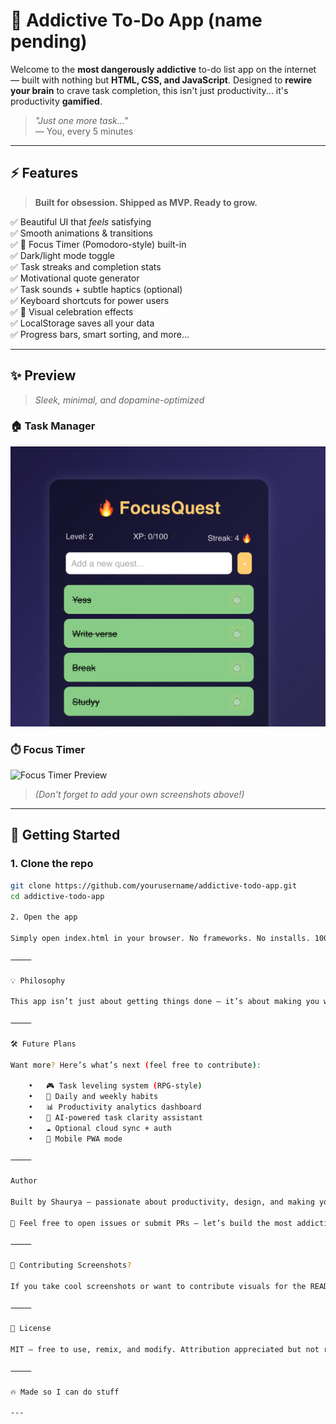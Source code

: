 
# 🧠 Addictive To-Do App (name pending)

Welcome to the **most dangerously addictive** to-do list app on the internet — built with nothing but **HTML, CSS, and JavaScript**. Designed to **rewire your brain** to crave task completion, this isn't just productivity... it's productivity **gamified**.

> _"Just one more task..."_  
> — You, every 5 minutes

---

## ⚡️ Features

> **Built for obsession. Shipped as MVP. Ready to grow.**

✅ Beautiful UI that *feels* satisfying  
✅ Smooth animations & transitions  
✅ 🎯 Focus Timer (Pomodoro-style) built-in  
✅ Dark/light mode toggle  
✅ Task streaks and completion stats  
✅ Motivational quote generator  
✅ Task sounds + subtle haptics (optional)  
✅ Keyboard shortcuts for power users  
✅ 🎉 Visual celebration effects  
✅ LocalStorage saves all your data  
✅ Progress bars, smart sorting, and more...

---

## ✨ Preview

> _Sleek, minimal, and dopamine-optimized_

### 🏠 Task Manager  
![Task Manager Preview](assets/IMG_5032.jpeg)

### ⏱️ Focus Timer  
![Focus Timer Preview](./assets/focus-timer-preview.png)

> *(Don't forget to add your own screenshots above!)*

---

## 🚀 Getting Started

### 1. Clone the repo
```bash
git clone https://github.com/yourusername/addictive-todo-app.git
cd addictive-todo-app

2. Open the app

Simply open index.html in your browser. No frameworks. No installs. 100% pure front-end power.

⸻

💡 Philosophy

This app isn’t just about getting things done — it’s about making you want to. Every micro-interaction is optimized to give you that little hit of satisfaction. Complete a task? Visual feedback. Start a timer? Feel locked in. It’s flow state… in a browser tab.

⸻

🛠️ Future Plans

Want more? Here’s what’s next (feel free to contribute):

	•	🎮 Task leveling system (RPG-style)
	•	🔄 Daily and weekly habits
	•	📊 Productivity analytics dashboard
	•	🧠 AI-powered task clarity assistant
	•	☁️ Optional cloud sync + auth
	•	📱 Mobile PWA mode

⸻

Author

Built by Shaurya — passionate about productivity, design, and making your browser just a bit more dangerous.

💬 Feel free to open issues or submit PRs — let’s build the most addictive task app together.

⸻

📸 Contributing Screenshots?

If you take cool screenshots or want to contribute visuals for the README, just drop them in /assets/ and reference them above!

⸻

📄 License

MIT — free to use, remix, and modify. Attribution appreciated but not required.

⸻

🔥 Made so I can do stuff

---
